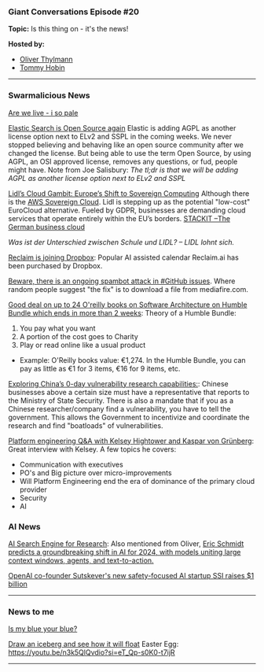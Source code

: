 ### Giant Conversations Episode #20

**Topic:** Is this thing on - it's the news!

**Hosted by:** 

* [Oliver Thylmann](https://twitter.com/othylmann)
* [Tommy Hobin](https://twitter.com/tommyhobin)

------------------------------------------------------------------------------------------------------------------------------


### Swarmalicious News 

[Are we live - i so pale](https://www.youtube.com/watch?v=hdzH_aSL-6k)

[Elastic Search is Open Source again](https://www.elastic.co/blog/elasticsearch-is-open-source-again)
Elastic is adding AGPL as another license option next to ELv2 and SSPL in the coming weeks. We never stopped believing and behaving like an open source community after we changed the license. But being able to use the term Open Source, by using AGPL, an OSI approved license, removes any questions, or fud, people might have. Note from Joe Salisbury: _The tl;dr is that we will be adding AGPL as another license option next to ELv2 and SSPL_

[Lidl’s Cloud Gambit: Europe’s Shift to Sovereign Computing](https://horovits.medium.com/lidl-is-taking-on-aws-the-age-of-eurocloud-b237258e3311)
Although there is the [AWS Sovereign Cloud](https://aws.amazon.com/blogs/security/aws-plans-to-invest-e7-8b-into-the-aws-european-sovereign-cloud-set-to-launch-by-the-end-of-2025/). Lidl is stepping up as the potential "low-cost" EuroCloud alternative. Fueled by GDPR, businesses are demanding cloud services that operate entirely within the EU’s borders.
[STACKIT –The German business cloud](https://www.stackit.de/en/)

_Was ist der Unterschied zwischen Schule und LIDL?
– LIDL lohnt sich._

[Reclaim is joining Dropbox](https://reclaim.ai/blog/dropbox-acquires-reclaim): Popular AI assisted calendar Reclaim.ai has been purchased by Dropbox. 

[Beware, there is an ongoing spambot attack in #GitHub issues](https://mastodon.social/@bagder/113038399943924413). Where random people suggest "the fix" is to download a file from mediafire.com. 

[Good deal on up to 24 O'reilly books on Software Architecture on Humble Bundle which ends in more than 2 weeks](https://www.humblebundle.com/books/software-architecture-2024-oreilly-books): Theory of a Humble Bundle:
1. You pay what you want
2. A portion of the cost goes to Charity
3. Play or read online like a usual product
- Example: O'Reilly books value: €1,274. In the Humble Bundle, you can pay as little as €1 for 3 items, €16 for 9 items, etc.

[Exploring China’s 0-day vulnerability research capabilities:](https://x.com/f4rmpoet/status/1826659337638740051): Chinese businesses above a certain size must have a representative that reports to the Ministry of State Security. There is also a mandate that if you as a Chinese researcher/company find a vulnerability, you have to tell the government. This allows the Government to incentivize and coordinate the research and find "boatloads" of vulnerabilities.

[Platform engineering Q&A with Kelsey Hightower and Kaspar von Grünberg](https://www.youtube.com/live/BfeRupW-lBE?si=wseyg22ZRrqknApp): Great interview with Kelsey. A few topics he covers:
- Communication with executives
- PO's and Big picture over micro-improvements
- Will Platform Engineering end the era of dominance of the primary cloud provider
- Security
- AI

### AI News 

[AI Search Engine for Research](https://consensus.app/): Also mentioned from Oliver, [Eric Schmidt predicts a groundbreaking shift in AI for 2024, with models uniting large context windows, agents, and text-to-action.](https://www.youtube.com/watch?v=9d_Q2KQ3u_I)

[OpenAI co-founder Sutskever's new safety-focused AI startup SSI raises $1 billion](https://www.reuters.com/technology/artificial-intelligence/openai-co-founder-sutskev[…]ew-safety-focused-ai-startup-ssi-raises-1-billion-2024-09-04/)


------------------------------------------------------------------------------------------------------------------------------

### News to me

[Is my blue your blue?](https://ismy.blue/)

[Draw an iceberg and see how it will float](https://joshdata.me/iceberger.html)
Easter Egg: https://youtu.be/n3k5QlQvdio?si=eT_Qp-s0K0-t7ijR


------------------------------------------------------------------------------------------------------------------------------

 

